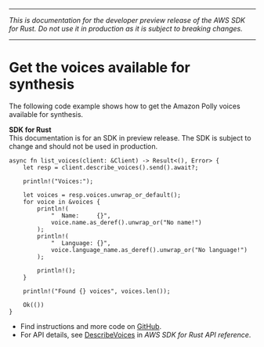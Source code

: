 --------

 *This is documentation for the developer preview release of the AWS SDK for Rust\. Do not use it in production as it is subject to breaking changes\.* 

--------

# Get the voices available for synthesis<a name="polly_DescribeVoices_rust_topic"></a>

The following code example shows how to get the Amazon Polly voices available for synthesis\.

**SDK for Rust**  
This documentation is for an SDK in preview release\. The SDK is subject to change and should not be used in production\.
  

```
async fn list_voices(client: &Client) -> Result<(), Error> {
    let resp = client.describe_voices().send().await?;

    println!("Voices:");

    let voices = resp.voices.unwrap_or_default();
    for voice in &voices {
        println!(
            "  Name:     {}",
            voice.name.as_deref().unwrap_or("No name!")
        );
        println!(
            "  Language: {}",
            voice.language_name.as_deref().unwrap_or("No language!")
        );

        println!();
    }

    println!("Found {} voices", voices.len());

    Ok(())
}
```
+  Find instructions and more code on [GitHub](https://github.com/awsdocs/aws-doc-sdk-examples/tree/main/rust_dev_preview/polly#code-examples)\. 
+  For API details, see [DescribeVoices](https://awslabs.github.io/aws-sdk-rust/) in *AWS SDK for Rust API reference*\. 